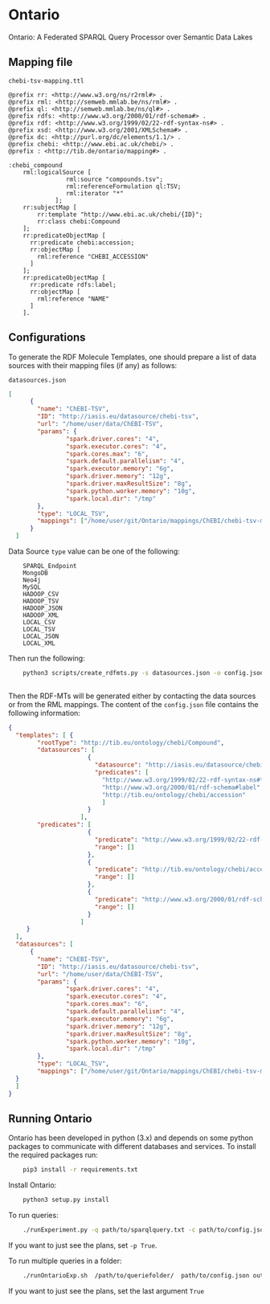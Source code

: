# Ontario
Ontario: A Federated SPARQL Query Processor over Semantic Data Lakes


## Mapping file
`chebi-tsv-mapping.ttl`

```text
@prefix rr: <http://www.w3.org/ns/r2rml#> .
@prefix rml: <http://semweb.mmlab.be/ns/rml#> .
@prefix ql: <http://semweb.mmlab.be/ns/ql#> .
@prefix rdfs: <http://www.w3.org/2000/01/rdf-schema#> .
@prefix rdf: <http://www.w3.org/1999/02/22-rdf-syntax-ns#> .
@prefix xsd: <http://www.w3.org/2001/XMLSchema#> .
@prefix dc: <http://purl.org/dc/elements/1.1/> .
@prefix chebi: <http://www.ebi.ac.uk/chebi/> .
@prefix : <http://tib.de/ontario/mapping#> .

:chebi_compound
  	rml:logicalSource [
                rml:source "compounds.tsv";
                rml:referenceFormulation ql:TSV;
                rml:iterator "*"
  			 ];
  	rr:subjectMap [
        rr:template "http://www.ebi.ac.uk/chebi/{ID}";
        rr:class chebi:Compound
  	];  	
    rr:predicateObjectMap [
      rr:predicate chebi:accession;
      rr:objectMap [
        rml:reference "CHEBI_ACCESSION"
      ]
    ];
    rr:predicateObjectMap [
      rr:predicate rdfs:label;
      rr:objectMap [
        rml:reference "NAME"
      ]
    ].
 ```
 
## Configurations
To generate the RDF Molecule Templates, one should prepare a list of data sources with their mapping files (if any) as follows:

`datasources.json`

```json
[
      {
        "name": "ChEBI-TSV",
        "ID": "http://iasis.eu/datasource/chebi-tsv",
        "url": "/home/user/data/ChEBI-TSV",
        "params": {
                "spark.driver.cores": "4",
                "spark.executor.cores": "4",
                "spark.cores.max": "6",
                "spark.default.parallelism": "4",
                "spark.executor.memory": "6g",
                "spark.driver.memory": "12g",
                "spark.driver.maxResultSize": "8g",
                "spark.python.worker.memory": "10g",
                "spark.local.dir": "/tmp"
        },
        "type": "LOCAL_TSV",
        "mappings": ["/home/user/git/Ontario/mappings/ChEBI/chebi-tsv-mapping.ttl"]
      }
  ]
```

Data Source `type` value can be one of the following:

```buildoutcfg
    SPARQL_Endpoint
    MongoDB
    Neo4j
    MySQL
    HADOOP_CSV
    HADOOP_TSV
    HADOOP_JSON
    HADOOP_XML
    LOCAL_CSV
    LOCAL_TSV
    LOCAL_JSON
    LOCAL_XML
```

Then run the following:

```bash
    python3 scripts/create_rdfmts.py -s datasources.json -o config.json
    
```
Then the RDF-MTs will be generated either by contacting the data sources or from the RML mappings.
 The content of the `config.json` file contains the following information:

```json
{
  "templates": [ {  
        "rootType": "http://tib.eu/ontology/chebi/Compound",
        "datasources": [
                      {
                        "datasource": "http://iasis.eu/datasource/chebi-tsv",
                        "predicates": [
                          "http://www.w3.org/1999/02/22-rdf-syntax-ns#type",
                          "http://www.w3.org/2000/01/rdf-schema#label",
                          "http://tib.eu/ontology/chebi/accession"
                          ]
                      }
                    ],
        "predicates": [
                      {
                        "predicate": "http://www.w3.org/1999/02/22-rdf-syntax-ns#type",
                        "range": []
                      },
                      {
                        "predicate": "http://tib.eu/ontology/chebi/accession",
                        "range": []
                      },
                      {
                        "predicate": "http://www.w3.org/2000/01/rdf-schema#label",
                        "range": []
                      }
                    ]
     }
  ],
  "datasources": [
      {
        "name": "ChEBI-TSV",
        "ID": "http://iasis.eu/datasource/chebi-tsv",
        "url": "/home/user/data/ChEBI-TSV",
        "params": {
                "spark.driver.cores": "4",
                "spark.executor.cores": "4",
                "spark.cores.max": "6",
                "spark.default.parallelism": "4",
                "spark.executor.memory": "6g",
                "spark.driver.memory": "12g",
                "spark.driver.maxResultSize": "8g",
                "spark.python.worker.memory": "10g",
                "spark.local.dir": "/tmp"
        },
        "type": "LOCAL_TSV",
        "mappings": ["/home/user/git/Ontario/mappings/ChEBI/chebi-tsv-mapping.ttl"]
  }
  ]
}
```


## Running Ontario

Ontario has been developed in python (3.x) and depends on some python packages to communicate with different databases and services.
To install the required packages run:

```bash
    pip3 install -r requirements.txt
```

Install Ontario:
```bash
    python3 setup.py install
```


To run queries:

```bash
    ./runExperiment.py -q path/to/sparqlquery.txt -c path/to/config.json -p False
```

If you want to just see the plans, set `-p True`. 

To run multiple queries in a folder:

```bash
    ./runOntarioExp.sh  /path/to/queriefolder/  path/to/config.json outputname.tsv  errorlog.txt False
```

If you want to just see the plans, set the last argument `True`

